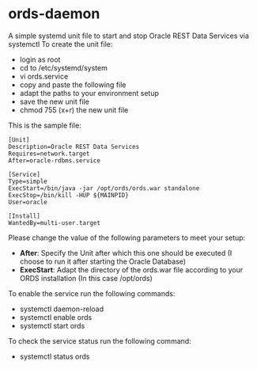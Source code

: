 # ords-daemon
A simple systemd unit file to start and stop Oracle REST Data Services via systemctl
To create the unit file:
- login as root
- cd to /etc/systemd/system
- vi ords.service
- copy and paste the following file
- adapt the paths to your environment setup
- save the new unit file
- chmod 755 (x+r) the new unit file

This is the sample file:
```
[Unit]
Description=Oracle REST Data Services
Requires=network.target
After=oracle-rdbms.service

[Service]
Type=simple
ExecStart=/bin/java -jar /opt/ords/ords.war standalone
ExecStop=/bin/kill -HUP ${MAINPID}
User=oracle

[Install]
WantedBy=multi-user.target
```

Please change the value of the following parameters to meet your setup:
- **After**: Specify the Unit after which this one should be executed (I choose to run it after starting the Oracle Database)
- **ExecStart**: Adapt the directory of the ords.war file according to your ORDS installation (In this case /opt/ords)

To enable the service run the following commands:
- systemctl daemon-reload
- systemctl enable ords
- systemctl start ords

To check the service status run the following command:
 - systemctl status ords
